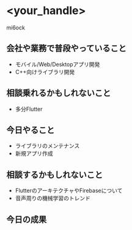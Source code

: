 # <your_handle>
mi6ock

## 会社や業務で普段やっていること
- モバイル/Web/Desktopアプリ開発
- C++向けライブラリ開発

## 相談乗れるかもしれないこと
- 多分Flutter

## 今日やること

- ライブラリのメンテナンス
- 新規アプリ作成

## 相談するかもしれないこと

- FlutterのアーキテクチャやFirebaseについて
- 音声周りの機械学習のトレンド
 
## 今日の成果

